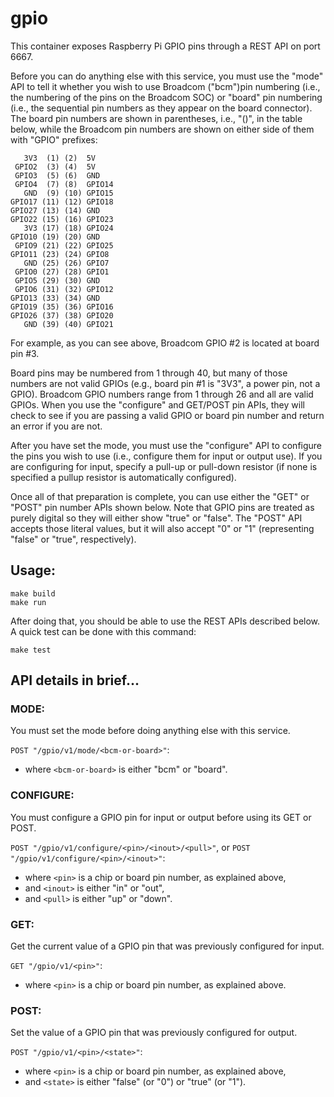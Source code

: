 # gpio

This container exposes Raspberry Pi GPIO pins through a REST API on port 6667.

Before you can do anything else with this service, you must use the "mode" API to tell it whether you wish to use Broadcom ("bcm")pin numbering (i.e., the numbering of the pins on the Broadcom SOC) or "board" pin numbering (i.e., the sequential pin numbers as they appear on the board connector). The board pin numbers are shown in parentheses, i.e., "()", in the table below, while the Broadcom pin numbers are shown on either side of them with "GPIO" prefixes:

```
   3V3  (1) (2)  5V    
 GPIO2  (3) (4)  5V    
 GPIO3  (5) (6)  GND   
 GPIO4  (7) (8)  GPIO14
   GND  (9) (10) GPIO15
GPIO17 (11) (12) GPIO18
GPIO27 (13) (14) GND   
GPIO22 (15) (16) GPIO23
   3V3 (17) (18) GPIO24
GPIO10 (19) (20) GND   
 GPIO9 (21) (22) GPIO25
GPIO11 (23) (24) GPIO8 
   GND (25) (26) GPIO7 
 GPIO0 (27) (28) GPIO1 
 GPIO5 (29) (30) GND   
 GPIO6 (31) (32) GPIO12
GPIO13 (33) (34) GND   
GPIO19 (35) (36) GPIO16
GPIO26 (37) (38) GPIO20
   GND (39) (40) GPIO21
```

For example, as you can see above, Broadcom GPIO #2 is located at board pin #3. 

Board pins may be numbered from 1 through 40, but many of those numbers are not valid GPIOs (e.g., board pin #1 is "3V3", a power pin, not a GPIO). Broadcom GPIO numbers range from 1 through 26 and all are valid GPIOs. When you use the "configure" and GET/POST pin APIs, they will check to see if you are passing a valid GPIO or board pin number and return an error if you are not.

After you have set the mode, you must use the "configure" API to configure the pins you wish to use (i.e., configure them for input or output use). If you are configuring for input, specify a pull-up or pull-down resistor (if none is specified a pullup resistor is automatically configured).

Once all of that preparation is complete, you can use either the "GET" or "POST" pin number APIs shown below. Note that GPIO pins are treated as purely digital so they will either show "true" or "false". The "POST" API accepts those literal values, but it will also accept "0" or "1" (representing "false" or "true", respectively).

## Usage:

```
make build
make run
```

After doing that, you should be able to use the REST APIs described below. A quick test can be done with this command:

```
make test
```

## API details in brief...

### MODE:

You must set the mode before doing anything else with this service.

`POST "/gpio/v1/mode/<bcm-or-board>"`:
 - where `<bcm-or-board>` is either "bcm" or "board".

### CONFIGURE:

You must configure a GPIO pin for input or output before using its GET or POST.

`POST "/gpio/v1/configure/<pin>/<inout>/<pull>"`, or
`POST "/gpio/v1/configure/<pin>/<inout>"`:
 - where `<pin>` is a chip or board pin number, as explained above,
 - and `<inout>` is either "in" or "out",
 - and `<pull>` is either "up" or "down".

### GET:

Get the current value of a GPIO pin that was previously configured for input.

`GET "/gpio/v1/<pin>"`:
 - where `<pin>` is a chip or board pin number, as explained above.

### POST:

Set the value of a GPIO pin that was previously configured for output.

`POST "/gpio/v1/<pin>/<state>"`:
 - where `<pin>` is a chip or board pin number, as explained above,
 - and `<state>` is either "false" (or "0") or "true" (or "1").


